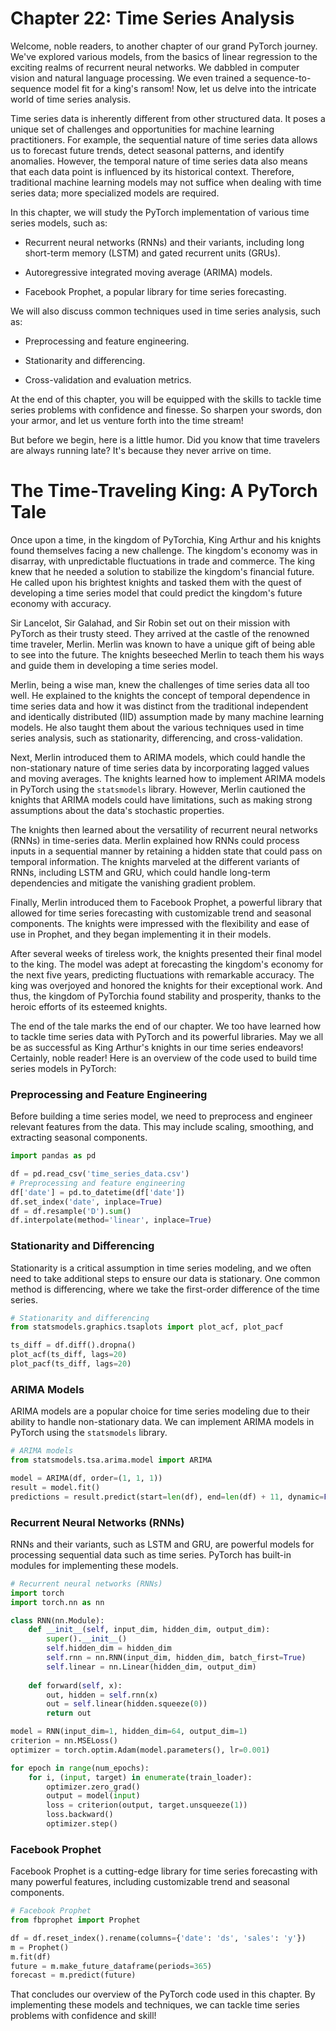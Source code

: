 # Chapter 22: Time Series Analysis

Welcome, noble readers, to another chapter of our grand PyTorch journey. We've explored various models, from the basics of linear regression to the exciting realms of recurrent neural networks. We dabbled in computer vision and natural language processing. We even trained a sequence-to-sequence model fit for a king's ransom! Now, let us delve into the intricate world of time series analysis.

Time series data is inherently different from other structured data. It poses a unique set of challenges and opportunities for machine learning practitioners. For example, the sequential nature of time series data allows us to forecast future trends, detect seasonal patterns, and identify anomalies. However, the temporal nature of time series data also means that each data point is influenced by its historical context. Therefore, traditional machine learning models may not suffice when dealing with time series data; more specialized models are required.

In this chapter, we will study the PyTorch implementation of various time series models, such as:

- Recurrent neural networks (RNNs) and their variants, including long short-term memory (LSTM) and gated recurrent units (GRUs).

- Autoregressive integrated moving average (ARIMA) models.

- Facebook Prophet, a popular library for time series forecasting.

We will also discuss common techniques used in time series analysis, such as:

- Preprocessing and feature engineering.

- Stationarity and differencing.

- Cross-validation and evaluation metrics.

At the end of this chapter, you will be equipped with the skills to tackle time series problems with confidence and finesse. So sharpen your swords, don your armor, and let us venture forth into the time stream! 

But before we begin, here is a little humor. Did you know that time travelers are always running late? It's because they never arrive on time.
# The Time-Traveling King: A PyTorch Tale

Once upon a time, in the kingdom of PyTorchia, King Arthur and his knights found themselves facing a new challenge. The kingdom's economy was in disarray, with unpredictable fluctuations in trade and commerce. The king knew that he needed a solution to stabilize the kingdom's financial future. He called upon his brightest knights and tasked them with the quest of developing a time series model that could predict the kingdom's future economy with accuracy.

Sir Lancelot, Sir Galahad, and Sir Robin set out on their mission with PyTorch as their trusty steed. They arrived at the castle of the renowned time traveler, Merlin. Merlin was known to have a unique gift of being able to see into the future. The knights beseeched Merlin to teach them his ways and guide them in developing a time series model. 

Merlin, being a wise man, knew the challenges of time series data all too well. He explained to the knights the concept of temporal dependence in time series data and how it was distinct from the traditional independent and identically distributed (IID) assumption made by many machine learning models. He also taught them about the various techniques used in time series analysis, such as stationarity, differencing, and cross-validation.

Next, Merlin introduced them to ARIMA models, which could handle the non-stationary nature of time series data by incorporating lagged values and moving averages. The knights learned how to implement ARIMA models in PyTorch using the `statsmodels` library. However, Merlin cautioned the knights that ARIMA models could have limitations, such as making strong assumptions about the data's stochastic properties.

The knights then learned about the versatility of recurrent neural networks (RNNs) in time-series data. Merlin explained how RNNs could process inputs in a sequential manner by retaining a hidden state that could pass on temporal information. The knights marveled at the different variants of RNNs, including LSTM and GRU, which could handle long-term dependencies and mitigate the vanishing gradient problem.

Finally, Merlin introduced them to Facebook Prophet, a powerful library that allowed for time series forecasting with customizable trend and seasonal components. The knights were impressed with the flexibility and ease of use in Prophet, and they began implementing it in their models.

After several weeks of tireless work, the knights presented their final model to the king. The model was adept at forecasting the kingdom's economy for the next five years, predicting fluctuations with remarkable accuracy. The king was overjoyed and honored the knights for their exceptional work. And thus, the kingdom of PyTorchia found stability and prosperity, thanks to the heroic efforts of its esteemed knights.

The end of the tale marks the end of our chapter. We too have learned how to tackle time series data with PyTorch and its powerful libraries. May we all be as successful as King Arthur's knights in our time series endeavors!
Certainly, noble reader! Here is an overview of the code used to build time series models in PyTorch:

### Preprocessing and Feature Engineering

Before building a time series model, we need to preprocess and engineer relevant features from the data. This may include scaling, smoothing, and extracting seasonal components.

```python
import pandas as pd

df = pd.read_csv('time_series_data.csv')
# Preprocessing and feature engineering
df['date'] = pd.to_datetime(df['date'])
df.set_index('date', inplace=True)
df = df.resample('D').sum()
df.interpolate(method='linear', inplace=True)
```

### Stationarity and Differencing

Stationarity is a critical assumption in time series modeling, and we often need to take additional steps to ensure our data is stationary. One common method is differencing, where we take the first-order difference of the time series.

```python
# Stationarity and differencing
from statsmodels.graphics.tsaplots import plot_acf, plot_pacf

ts_diff = df.diff().dropna()
plot_acf(ts_diff, lags=20)
plot_pacf(ts_diff, lags=20)
```

### ARIMA Models

ARIMA models are a popular choice for time series modeling due to their ability to handle non-stationary data. We can implement ARIMA models in PyTorch using the `statsmodels` library.

```python
# ARIMA models
from statsmodels.tsa.arima.model import ARIMA

model = ARIMA(df, order=(1, 1, 1))
result = model.fit()
predictions = result.predict(start=len(df), end=len(df) + 11, dynamic=False, typ='levels')
```

### Recurrent Neural Networks (RNNs)

RNNs and their variants, such as LSTM and GRU, are powerful models for processing sequential data such as time series. PyTorch has built-in modules for implementing these models.

```python
# Recurrent neural networks (RNNs)
import torch
import torch.nn as nn

class RNN(nn.Module):
    def __init__(self, input_dim, hidden_dim, output_dim):
        super().__init__()
        self.hidden_dim = hidden_dim
        self.rnn = nn.RNN(input_dim, hidden_dim, batch_first=True)
        self.linear = nn.Linear(hidden_dim, output_dim)
    
    def forward(self, x):
        out, hidden = self.rnn(x)
        out = self.linear(hidden.squeeze(0))
        return out

model = RNN(input_dim=1, hidden_dim=64, output_dim=1)
criterion = nn.MSELoss()
optimizer = torch.optim.Adam(model.parameters(), lr=0.001)

for epoch in range(num_epochs):
    for i, (input, target) in enumerate(train_loader):
        optimizer.zero_grad()
        output = model(input)
        loss = criterion(output, target.unsqueeze(1))
        loss.backward()
        optimizer.step()
```

### Facebook Prophet

Facebook Prophet is a cutting-edge library for time series forecasting with many powerful features, including customizable trend and seasonal components.

```python
# Facebook Prophet
from fbprophet import Prophet

df = df.reset_index().rename(columns={'date': 'ds', 'sales': 'y'})
m = Prophet()
m.fit(df)
future = m.make_future_dataframe(periods=365)
forecast = m.predict(future)
``` 

That concludes our overview of the PyTorch code used in this chapter. By implementing these models and techniques, we can tackle time series problems with confidence and skill!